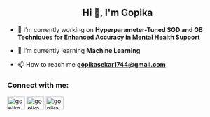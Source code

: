 <h2 align="center">Hi 👋, I'm Gopika</h2>


- 🔭 I’m currently working on **Hyperparameter-Tuned SGD and GB Techniques for Enhanced Accuracy in Mental Health Support**

- 🌱 I’m currently learning **Machine Learning**

- 📫 How to reach me **gopikasekar1744@gmail.com**

<h3 align="left">Connect with me:</h3>
<p align="left">
<a href="https://linkedin.com/in/gopikaps" target="blank"><img align="center" src="https://raw.githubusercontent.com/rahuldkjain/github-profile-readme-generator/master/src/images/icons/Social/linked-in-alt.svg" alt="gopikaps" height="30" width="40" /></a>
<a href="https://www.behance.net/gopikaps6" target="blank"><img align="center" src="https://raw.githubusercontent.com/rahuldkjain/github-profile-readme-generator/master/src/images/icons/Social/behance.svg" alt="gopikaps6" height="30" width="40" /></a>
<a href="https://www.hackerrank.com/gopika_ps" target="blank"><img align="center" src="https://raw.githubusercontent.com/rahuldkjain/github-profile-readme-generator/master/src/images/icons/Social/hackerrank.svg" alt="gopika_ps" height="30" width="40" /></a>
</p>
